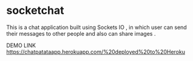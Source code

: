 # socketchat
This is a  chat application built using Sockets IO , in which user can send their messages to other people and also can share images . 

DEMO LINK 
https://chatpatataapp.herokuapp.com/%20deployed%20to%20Heroku
